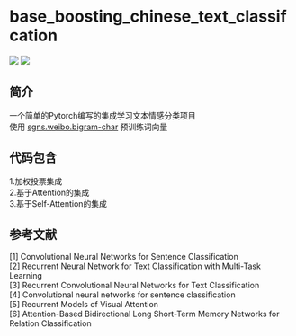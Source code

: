 # base_boosting_chinese_text_classifcation
![](https://img.shields.io/badge/Version-0.5-success.svg?style=plastic)
![](https://img.shields.io/badge/Build-passing-success.svg?style=plastic)
## 简介
一个简单的Pytorch编写的集成学习文本情感分类项目  
使用 [sgns.weibo.bigram-char](https://github.com/Embedding/Chinese-Word-Vectors "@Chinese Word Vectors ") 预训练词向量
## 代码包含
1.加权投票集成  
2.基于Attention的集成  
3.基于Self-Attention的集成  
## 参考文献
[1] Convolutional Neural Networks for Sentence Classification  
[2] Recurrent Neural Network for Text Classification with Multi-Task Learning  
[3] Recurrent Convolutional Neural Networks for Text Classification  
[4] Convolutional neural networks for sentence classification  
[5] Recurrent Models of Visual Attention  
[6] Attention-Based Bidirectional Long Short-Term Memory Networks for Relation Classification  
